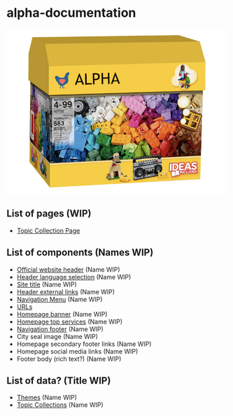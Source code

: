 # alpha-documentation

![Box](chickenblock.png)

## List of pages (WIP)

- [Topic Collection Page](topic_collection_page.md)

## List of components (Names WIP)

- [Official website header](official_website_header.md) (Name WIP)
- [Header language selection](header_language_selection.md) (Name WIP)
- [Site title](site_title.md) (Name WIP)
- [Header external links](header_external_links.md) (Name WIP)
- [Navigation Menu](navigation_menu.md) (Name WIP)
- [URLs](urls.md)
- [Homepage banner](homepage_banner.md) (Name WIP)
- [Homepage top services](homepage_top_services.md) (Name WIP)
- [Navigation footer](navigation_footer.md) (Name WIP)
- City seal image (Name WIP)
- Homepage secondary footer links (Name WIP)
- Homepage social media links (Name WIP)
- Footer body (rich text?) (Name WIP)

## List of data? (Title WIP)

- [Themes](themes.md) (Name WIP)
- [Topic Collections](topic_collections.md) (Name WIP)

